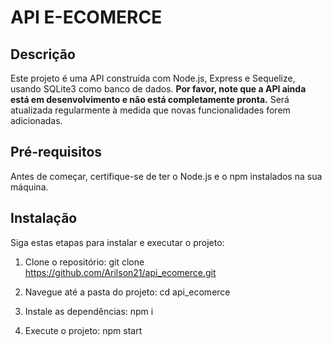 # API E-ECOMERCE

## Descrição

Este projeto é uma API construída com Node.js, Express e Sequelize, usando SQLite3 como banco de dados. **Por favor, note que a API ainda está em desenvolvimento e não está completamente pronta.** Será atualizada regularmente à medida que novas funcionalidades forem adicionadas.

## Pré-requisitos

Antes de começar, certifique-se de ter o Node.js e o npm instalados na sua máquina.

## Instalação

Siga estas etapas para instalar e executar o projeto:

1. Clone o repositório: git clone https://github.com/Arilson21/api_ecomerce.git


2. Navegue até a pasta do projeto: cd api_ecomerce

3. Instale as dependências: npm i 

4. Execute o projeto: npm start 


